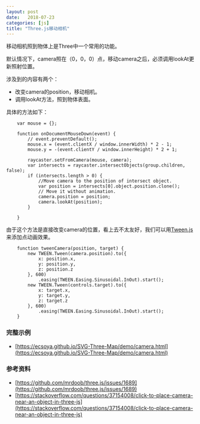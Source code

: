 ```yaml
---
layout: post
date:   2018-07-23
categories: [js]
title: "Three.js移动相机"
---
```


 移动相机照到物体上是Three中一个常用的功能。

 默认情况下，camera照在（0，0，0）点，移动camera之后，必须调用lookAt更新照射位置。

 涉及到的内容有两个：
- 改变camera的position，移动相机。
- 调用lookAt方法，照到物体表面。

具体的方法如下：

```
	var mouse = {};

    function onDocumentMouseDown(event) {
        // event.preventDefault();
        mouse.x = (event.clientX / window.innerWidth) * 2 - 1;
        mouse.y = -(event.clientY / window.innerHeight) * 2 + 1;

        raycaster.setFromCamera(mouse, camera);
        var intersects = raycaster.intersectObjects(group.children, false);
        if (intersects.length > 0) {
            //Move camera to the position of intersect object.
            var position = intersects[0].object.position.clone();
            // Move it without animation.
            camera.position = position;
            camera.lookAt(position);
        }

    }
```

由于这个方法是直接改变camera的位置，看上去不太友好，我们可以用[Tween.js](https://github.com/sole/tween.js)来添加点动画效果。

```
    function tweenCamera(position, target) {
        new TWEEN.Tween(camera.position).to({
            x: position.x,
            y: position.y,
            z: position.z
        }, 600)
            .easing(TWEEN.Easing.Sinusoidal.InOut).start();
        new TWEEN.Tween(controls.target).to({
            x: target.x,
            y: target.y,
            z: target.z
        }, 600)
            .easing(TWEEN.Easing.Sinusoidal.InOut).start();
    }
```
### 完整示例

- [https://ecsoya.github.io/SVG-Three-Map/demo/camera.html](https://ecsoya.github.io/SVG-Three-Map/demo/camera.html)

### 参考资料
- [https://github.com/mrdoob/three.js/issues/1689](https://github.com/mrdoob/three.js/issues/1689) 
- [https://stackoverflow.com/questions/37154008/click-to-place-camera-near-an-object-in-three-js](https://stackoverflow.com/questions/37154008/click-to-place-camera-near-an-object-in-three-js)